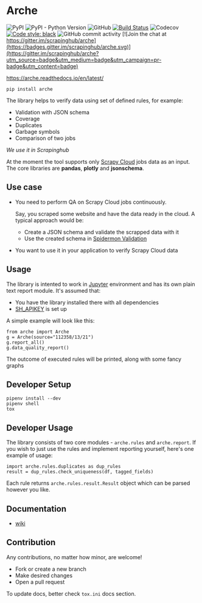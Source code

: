 # Arche

![PyPI](https://img.shields.io/pypi/v/arche.svg)
![PyPI - Python Version](https://img.shields.io/pypi/pyversions/arche.svg)
![GitHub](https://img.shields.io/github/license/scrapinghub/arche.svg)
[![Build Status](https://travis-ci.org/scrapinghub/arche.svg?branch=master)](https://travis-ci.org/scrapinghub/arche)
![Codecov](https://img.shields.io/codecov/c/github/scrapinghub/arche.svg)
[![Code style: black](https://img.shields.io/badge/code%20style-black-000000.svg)](https://github.com/ambv/black)
![GitHub commit activity](https://img.shields.io/github/commit-activity/m/scrapinghub/arche.svg)
[![Join the chat at https://gitter.im/scrapinghub/arche](https://badges.gitter.im/scrapinghub/arche.svg)](https://gitter.im/scrapinghub/arche?utm_source=badge&utm_medium=badge&utm_campaign=pr-badge&utm_content=badge)

https://arche.readthedocs.io/en/latest/

    pip install arche

The library helps to verify data using set of defined rules, for example:
  * Validation with JSON schema
  * Coverage
  * Duplicates
  * Garbage symbols
  * Comparison of two jobs
  
_We use it in Scrapinghub_

At the moment the tool supports only [Scrapy Cloud](https://scrapinghub.com/scrapy-cloud) jobs data as an input. The core libraries are **pandas**, **plotly** and **jsonschema**.

## Use case
* You need to perform QA on Scrapy Cloud jobs continuously.

  Say, you scraped some website and have the data ready in the cloud. A typical approach would be:
    * Create a JSON schema and validate the scrapped data with it
    * Use the created schema in [Spidermon Validation](https://spidermon.readthedocs.io/en/latest/item-validation.html#with-json-schema)
* You want to use it in your application to verify Scrapy Cloud data

## Usage
The library is intented to work in [Jupyter](https://jupyter.org/) environment and has its own plain text report module. It's assumed that:
* You have the library installed there with all dependencies
* [SH_APIKEY](https://github.com/scrapinghub/arche/wiki/Quickstart#environment-variables) is set up

A simple example will look like this:

	from arche import Arche
	g = Arche(source="112358/13/21")
	g.report_all()
	g.data_quality_report()

The outcome of executed rules will be printed, along with some fancy graphs

## Developer Setup

	pipenv install --dev
  	pipenv shell
	tox

##  Developer Usage

The library consists of two core modules - `arche.rules` and `arche.report`. If you wish to just use the rules and implement reporting yourself, here's one example of usage:

	import arche.rules.duplicates as dup_rules
	result = dup_rules.check_uniqueness(df, tagged_fields)

Each rule returns `arche.rules.result.Result` object which can be parsed however you like.

## Documentation

* [wiki](https://github.com/scrapinghub/arche/wiki)
    
## Contribution
Any contributions, no matter how minor, are welcome!

* Fork or create a new branch
* Make desired changes
* Open a pull request

To update docs, better check `tox.ini` docs section.
